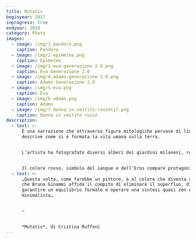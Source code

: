 ```yaml
---
title: Mutatis
beginyear: 2017
inprogress: true
endyear: 2018
category: Photo
images:
  - image: /img/1-pandora.png
    caption: Pandora
  - image: /img/2-epimeteo.png
    caption: Epimeteo
  - image: /img/3-eva-generazione-2.0.png
    caption: Eva Generazione 2.0
  - image: /img/4-adamo-generazione-2.0.png
    caption: Adamo Generazione 2.0
  - image: /img/5-eva.png
    caption: Eva
  - image: /img/6-adamo.png
    caption: Adamo
  - image: /img/7-donna-in-vestito-rossotif.png
    caption: Donna in vestito rosso
description:
  - text: >-
      È una narrazione che attraverso figure mitologiche pervase di linfa vitale
      descrive come si è formata la vita umana sulla terra.


      L’artista ha fotografato diversi alberi dei giardini milanesi, roteandoli di centottanta gradi hanno preso sembianze umane e divine.


      Il colore rosso, simbolo del sangue e dell’Eros compare protagonista in diverse tonalità e sfumature .
  - text: >-
      …Questa volta, come farebbe un pittore, è al colore che diventa spazio,
      che Bruna Ginammi affida il compito di eliminare il superfluo, di
      garantire un equilibrio formale e operare una sintesi quasi zen e
      minimalista…


      —


      *Mutatis*, di Cristina Ruffoni
---
```


